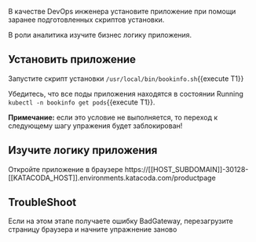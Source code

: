 В качестве DevOps инженера установите приложение при помощи заранее подготовленных скриптов установки.

В роли аналитика изучите бизнес логику приложения.

## Установить приложение

Запустите скрипт установки `/usr/local/bin/bookinfo.sh`{{execute T1}}

Убедитесь, что все поды приложения находятся в состоянии Running `kubectl -n bookinfo get pods`{{execute T1}}.

**Примечание:** если это условие не выполняется, то переход к следующему шагу упражения будет заблокирован!

## Изучите логику приложения

Откройте приложение в браузере https://[[HOST_SUBDOMAIN]]-30128-[[KATACODA_HOST]].environments.katacoda.com/productpage

## TroubleShoot

Если на этом этапе получаете ошибку BadGateway, перезагрузите страницу браузера и начните упражнение заново
